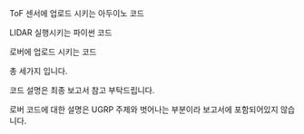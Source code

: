 ToF 센서에 업로드 시키는 아두이노 코드

LIDAR 실행시키는 파이썬 코드

로버에 업로드 시키는 코드

총 세가지 입니다.

코드 설명은 최종 보고서 참고 부탁드립니다.

로버 코드에 대한 설명은 UGRP 주제와 벗어나는 부분이라 보고서에 포함되어있지 않습니다.
